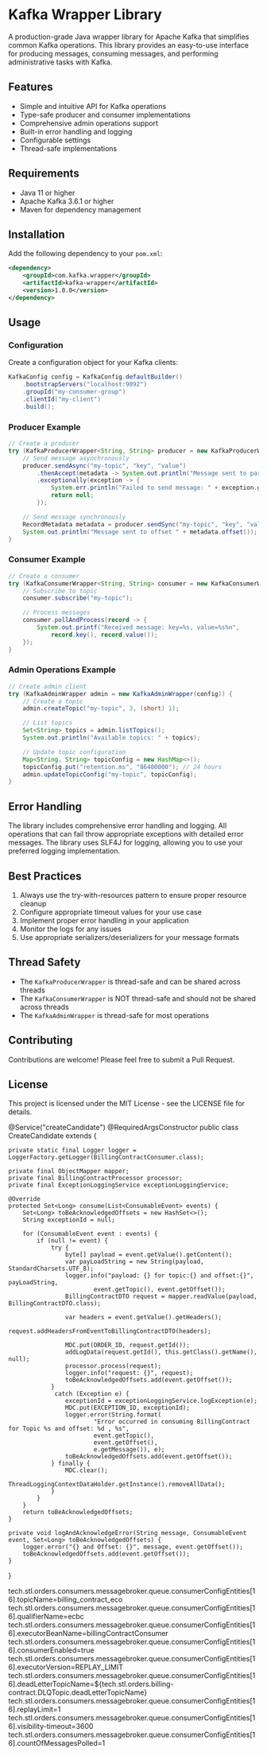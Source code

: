 # Kafka Wrapper Library

A production-grade Java wrapper library for Apache Kafka that simplifies common Kafka operations. This library provides an easy-to-use interface for producing messages, consuming messages, and performing administrative tasks with Kafka.

## Features

- Simple and intuitive API for Kafka operations
- Type-safe producer and consumer implementations
- Comprehensive admin operations support
- Built-in error handling and logging
- Configurable settings
- Thread-safe implementations

## Requirements

- Java 11 or higher
- Apache Kafka 3.6.1 or higher
- Maven for dependency management

## Installation

Add the following dependency to your `pom.xml`:

```xml
<dependency>
    <groupId>com.kafka.wrapper</groupId>
    <artifactId>kafka-wrapper</artifactId>
    <version>1.0.0</version>
</dependency>
```

## Usage

### Configuration

Create a configuration object for your Kafka clients:

```java
KafkaConfig config = KafkaConfig.defaultBuilder()
    .bootstrapServers("localhost:9092")
    .groupId("my-consumer-group")
    .clientId("my-client")
    .build();
```

### Producer Example

```java
// Create a producer
try (KafkaProducerWrapper<String, String> producer = new KafkaProducerWrapper<>(config)) {
    // Send message asynchronously
    producer.sendAsync("my-topic", "key", "value")
        .thenAccept(metadata -> System.out.println("Message sent to partition " + metadata.partition()))
        .exceptionally(exception -> {
            System.err.println("Failed to send message: " + exception.getMessage());
            return null;
        });

    // Send message synchronously
    RecordMetadata metadata = producer.sendSync("my-topic", "key", "value");
    System.out.println("Message sent to offset " + metadata.offset());
}
```

### Consumer Example

```java
// Create a consumer
try (KafkaConsumerWrapper<String, String> consumer = new KafkaConsumerWrapper<>(config)) {
    // Subscribe to topic
    consumer.subscribe("my-topic");

    // Process messages
    consumer.pollAndProcess(record -> {
        System.out.printf("Received message: key=%s, value=%s%n", 
            record.key(), record.value());
    });
}
```

### Admin Operations Example

```java
// Create admin client
try (KafkaAdminWrapper admin = new KafkaAdminWrapper(config)) {
    // Create a topic
    admin.createTopic("my-topic", 3, (short) 1);

    // List topics
    Set<String> topics = admin.listTopics();
    System.out.println("Available topics: " + topics);

    // Update topic configuration
    Map<String, String> topicConfig = new HashMap<>();
    topicConfig.put("retention.ms", "86400000"); // 24 hours
    admin.updateTopicConfig("my-topic", topicConfig);
}
```

## Error Handling

The library includes comprehensive error handling and logging. All operations that can fail throw appropriate exceptions with detailed error messages. The library uses SLF4J for logging, allowing you to use your preferred logging implementation.

## Best Practices

1. Always use the try-with-resources pattern to ensure proper resource cleanup
2. Configure appropriate timeout values for your use case
3. Implement proper error handling in your application
4. Monitor the logs for any issues
5. Use appropriate serializers/deserializers for your message formats

## Thread Safety

- The `KafkaProducerWrapper` is thread-safe and can be shared across threads
- The `KafkaConsumerWrapper` is NOT thread-safe and should not be shared across threads
- The `KafkaAdminWrapper` is thread-safe for most operations

## Contributing

Contributions are welcome! Please feel free to submit a Pull Request.

## License

This project is licensed under the MIT License - see the LICENSE file for details. 



@Service("createCandidate")
@RequiredArgsConstructor
public class CreateCandidate extends  {

    private static final Logger logger = LoggerFactory.getLogger(BillingContractConsumer.class);

    private final ObjectMapper mapper;
    private final BillingContractProcessor processor;
    private final ExceptionLoggingService exceptionLoggingService;
    
    @Override
    protected Set<Long> consume(List<ConsumableEvent> events) {
        Set<Long> toBeAcknowledgedOffsets = new HashSet<>();
        String exceptionId = null;

        for (ConsumableEvent event : events) {
            if (null != event) {
                try {
                    byte[] payload = event.getValue().getContent();
                    var payLoadString = new String(payload, StandardCharsets.UTF_8);
                    logger.info("payload: {} for topic:{} and offset:{}", payLoadString,
                            event.getTopic(), event.getOffset());
                    BillingContractDTO request = mapper.readValue(payload, BillingContractDTO.class);

                    var headers = event.getValue().getHeaders();
                    request.addHeadersFromEventToBillingContractDTO(headers);

                    MDC.put(ORDER_ID, request.getId());
                    addLogData(request.getId(), this.getClass().getName(), null);
                    processor.process(request);
                    logger.info("request: {}", request);
                    toBeAcknowledgedOffsets.add(event.getOffset());
                } 
                 catch (Exception e) {
                    exceptionId = exceptionLoggingService.logException(e);
                    MDC.put(EXCEPTION_ID, exceptionId);
                    logger.error(String.format(
                            "Error occurred in consuming BillingContract for Topic %s and offset: %d , %s",
                            event.getTopic(),
                            event.getOffset(),
                            e.getMessage()), e);
                    toBeAcknowledgedOffsets.add(event.getOffset());
                } finally {
                    MDC.clear();
                    ThreadLoggingContextDataHolder.getInstance().removeAllData();
                }
            }
        }
        return toBeAcknowledgedOffsets;
    }

    private void logAndAcknowledgeError(String message, ConsumableEvent event, Set<Long> toBeAcknowledgedOffsets) {
        logger.error("{} and Offset: {}", message, event.getOffset());
        toBeAcknowledgedOffsets.add(event.getOffset());
    }
}

tech.stl.orders.consumers.messagebroker.queue.consumerConfigEntities[16].topicName=billing_contract_eco
tech.stl.orders.consumers.messagebroker.queue.consumerConfigEntities[16].qualifierName=ecbc
tech.stl.orders.consumers.messagebroker.queue.consumerConfigEntities[16].executorBeanName=billingContractConsumer
tech.stl.orders.consumers.messagebroker.queue.consumerConfigEntities[16].consumerEnabled=true
tech.stl.orders.consumers.messagebroker.queue.consumerConfigEntities[16].executorVersion=REPLAY_LIMIT
tech.stl.orders.consumers.messagebroker.queue.consumerConfigEntities[16].deadLetterTopicName=${tech.stl.orders.billing-contract.DLQTopic.deadLetterTopicName}
tech.stl.orders.consumers.messagebroker.queue.consumerConfigEntities[16].replayLimit=1
tech.stl.orders.consumers.messagebroker.queue.consumerConfigEntities[16].visibility-timeout=3600
tech.stl.orders.consumers.messagebroker.queue.consumerConfigEntities[16].countOfMessagesPolled=1